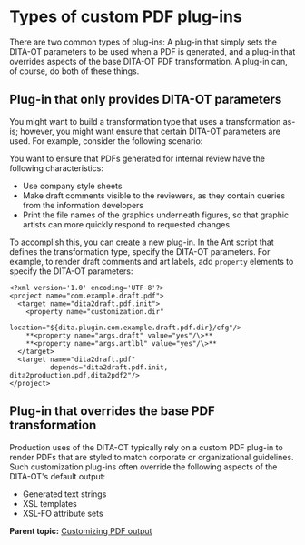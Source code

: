 # Types of custom PDF plug-ins

There are two common types of plug-ins: A plug-in that simply sets the DITA-OT parameters to be used when a PDF is generated, and a plug-in that overrides aspects of the base DITA-OT PDF transformation. A plug-in can, of course, do both of these things.

## Plug-in that only provides DITA-OT parameters

You might want to build a transformation type that uses a transformation as-is; however, you might want ensure that certain DITA-OT parameters are used. For example, consider the following scenario:

You want to ensure that PDFs generated for internal review have the following characteristics:

-   Use company style sheets
-   Make draft comments visible to the reviewers, as they contain queries from the information developers
-   Print the file names of the graphics underneath figures, so that graphic artists can more quickly respond to requested changes

To accomplish this, you can create a new plug-in. In the Ant script that defines the transformation type, specify the DITA-OT parameters. For example, to render draft comments and art labels, add `property` elements to specify the DITA-OT parameters:

```
<?xml version='1.0' encoding='UTF-8'?>
<project name="com.example.draft.pdf">
  <target name="dita2draft.pdf.init">
    <property name="customization.dir"
              location="${dita.plugin.com.example.draft.pdf.dir}/cfg"/>
    **<property name="args.draft" value="yes"/\>**
    **<property name="args.artlbl" value="yes"/\>**
  </target>
  <target name="dita2draft.pdf"
          depends="dita2draft.pdf.init, dita2production.pdf,dita2pdf2"/>
</project>
```

## Plug-in that overrides the base PDF transformation

Production uses of the DITA-OT typically rely on a custom PDF plug-in to render PDFs that are styled to match corporate or organizational guidelines. Such customization plug-ins often override the following aspects of the DITA-OT's default output:

-   Generated text strings
-   XSL templates
-   XSL-FO attribute sets

**Parent topic:** [Customizing PDF output](../topics/pdf-customization.md)

